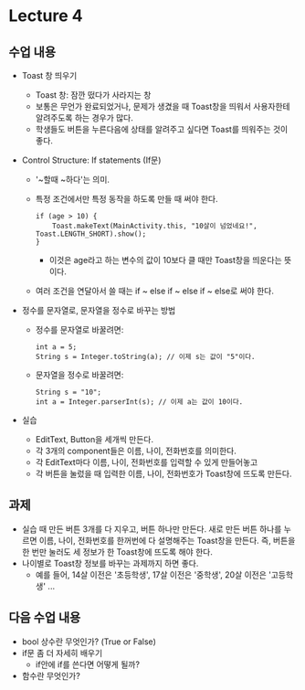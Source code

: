 # Lecture 4

## 수업 내용
- Toast 창 띄우기
    - Toast 창: 잠깐 떴다가 사라지는 창
    - 보통은 무언가 완료되었거나, 문제가 생겼을 때 Toast창을 띄워서 사용자한테 알려주도록 하는 경우가 많다.
    - 학생들도 버튼을 누른다음에 상태를 알려주고 싶다면 Toast를 띄워주는 것이 좋다.
- Control Structure: If statements (If문)
    - '~할때 ~하다'는 의미.
    - 특정 조건에서만 특정 동작을 하도록 만들 때 써야 한다.  

        ```  
        if (age > 10) {
            Toast.makeText(MainActivity.this, "10살이 넘었네요!", Toast.LENGTH_SHORT).show();  
        }
        ```

        - 이것은 age라고 하는 변수의 값이 10보다 클 때만 Toast창을 띄운다는 뜻이다.  
    - 여러 조건을 연달아서 쓸 때는 if ~ else if ~ else if ~ else로 써야 한다.
- 정수를 문자열로, 문자열을 정수로 바꾸는 방법
    - 정수를 문자열로 바꿀려면:  

        ```
        int a = 5;  
        String s = Integer.toString(a); // 이제 s는 값이 "5"이다.
        ```

    - 문자열을 정수로 바꿀려면:  

        ```
        String s = "10";  
        int a = Integer.parserInt(s); // 이제 a는 값이 10이다.
        ```
        
- 실습
    - EditText, Button을 세개씩 만든다.
    - 각 3개의 component들은 이름, 나이, 전화번호를 의미한다.
    - 각 EditText마다 이름, 나이, 전화번호를 입력할 수 있게 만들어놓고
    - 각 버튼을 눌렀을 때 입력한 이름, 나이, 전화번호가 Toast창에 뜨도록 만든다.

## 과제
- 실습 때 만든 버튼 3개를 다 지우고, 버튼 하나만 만든다.
새로 만든 버튼 하나를 누르면 이름, 나이, 전화번호를 한꺼번에 다 설명해주는 Toast창을 만든다.
즉, 버튼을 한 번만 눌러도 세 정보가 한 Toast창에 뜨도록 해야 한다.  
- 나이별로 Toast창 정보를 바꾸는 과제까지 하면 좋다.
    - 예를 들어, 14살 이전은 '초등학생', 17살 이전은 '중학생', 20살 이전은 '고등학생' ... 

## 다음 수업 내용
- bool 상수란 무엇인가? (True or False)
- if문 좀 더 자세히 배우기
    - if안에 if를 쓴다면 어떻게 될까?
- 함수란 무엇인가?